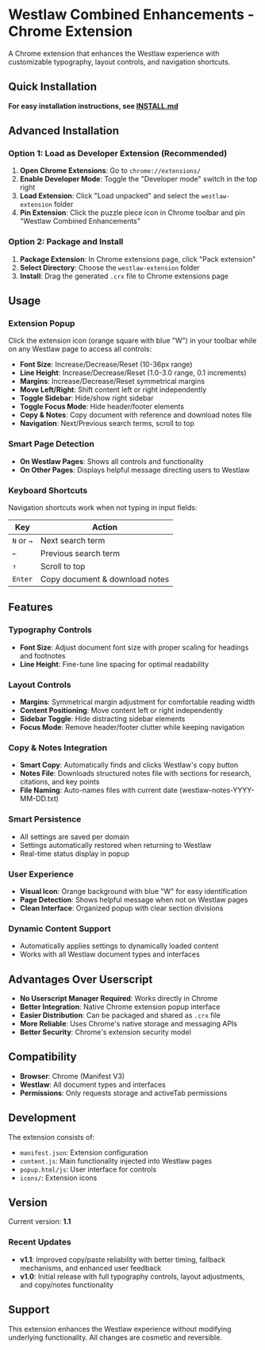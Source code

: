 # Westlaw Combined Enhancements - Chrome Extension

A Chrome extension that enhances the Westlaw experience with customizable typography, layout controls, and navigation shortcuts.

## Quick Installation

**For easy installation instructions, see [INSTALL.md](INSTALL.md)**

## Advanced Installation

### Option 1: Load as Developer Extension (Recommended)

1. **Open Chrome Extensions**: Go to `chrome://extensions/`
2. **Enable Developer Mode**: Toggle the "Developer mode" switch in the top right
3. **Load Extension**: Click "Load unpacked" and select the `westlaw-extension` folder
4. **Pin Extension**: Click the puzzle piece icon in Chrome toolbar and pin "Westlaw Combined Enhancements"

### Option 2: Package and Install

1. **Package Extension**: In Chrome extensions page, click "Pack extension"
2. **Select Directory**: Choose the `westlaw-extension` folder
3. **Install**: Drag the generated `.crx` file to Chrome extensions page

## Usage

### Extension Popup
Click the extension icon (orange square with blue "W") in your toolbar while on any Westlaw page to access all controls:

- **Font Size**: Increase/Decrease/Reset (10-36px range)
- **Line Height**: Increase/Decrease/Reset (1.0-3.0 range, 0.1 increments)
- **Margins**: Increase/Decrease/Reset symmetrical margins
- **Move Left/Right**: Shift content left or right independently
- **Toggle Sidebar**: Hide/show right sidebar
- **Toggle Focus Mode**: Hide header/footer elements
- **Copy & Notes**: Copy document with reference and download notes file
- **Navigation**: Next/Previous search terms, scroll to top

### Smart Page Detection
- **On Westlaw Pages**: Shows all controls and functionality
- **On Other Pages**: Displays helpful message directing users to Westlaw

### Keyboard Shortcuts
Navigation shortcuts work when not typing in input fields:

| Key | Action |
|-----|--------|
| `N` or `→` | Next search term |
| `←` | Previous search term |
| `↑` | Scroll to top |
| `Enter` | Copy document & download notes |

## Features

### Typography Controls
- **Font Size**: Adjust document font size with proper scaling for headings and footnotes
- **Line Height**: Fine-tune line spacing for optimal readability

### Layout Controls
- **Margins**: Symmetrical margin adjustment for comfortable reading width
- **Content Positioning**: Move content left or right independently
- **Sidebar Toggle**: Hide distracting sidebar elements
- **Focus Mode**: Remove header/footer clutter while keeping navigation

### Copy & Notes Integration
- **Smart Copy**: Automatically finds and clicks Westlaw's copy button
- **Notes File**: Downloads structured notes file with sections for research, citations, and key points
- **File Naming**: Auto-names files with current date (westlaw-notes-YYYY-MM-DD.txt)

### Smart Persistence
- All settings are saved per domain
- Settings automatically restored when returning to Westlaw
- Real-time status display in popup

### User Experience
- **Visual Icon**: Orange background with blue "W" for easy identification
- **Page Detection**: Shows helpful message when not on Westlaw pages
- **Clean Interface**: Organized popup with clear section divisions

### Dynamic Content Support
- Automatically applies settings to dynamically loaded content
- Works with all Westlaw document types and interfaces

## Advantages Over Userscript

- **No Userscript Manager Required**: Works directly in Chrome
- **Better Integration**: Native Chrome extension popup interface
- **Easier Distribution**: Can be packaged and shared as `.crx` file
- **More Reliable**: Uses Chrome's native storage and messaging APIs
- **Better Security**: Chrome's extension security model

## Compatibility

- **Browser**: Chrome (Manifest V3)
- **Westlaw**: All document types and interfaces
- **Permissions**: Only requests storage and activeTab permissions

## Development

The extension consists of:
- `manifest.json`: Extension configuration
- `content.js`: Main functionality injected into Westlaw pages
- `popup.html/js`: User interface for controls
- `icons/`: Extension icons

## Version

Current version: **1.1**

### Recent Updates
- **v1.1**: Improved copy/paste reliability with better timing, fallback mechanisms, and enhanced user feedback
- **v1.0**: Initial release with full typography controls, layout adjustments, and copy/notes functionality

## Support

This extension enhances the Westlaw experience without modifying underlying functionality. All changes are cosmetic and reversible. 
